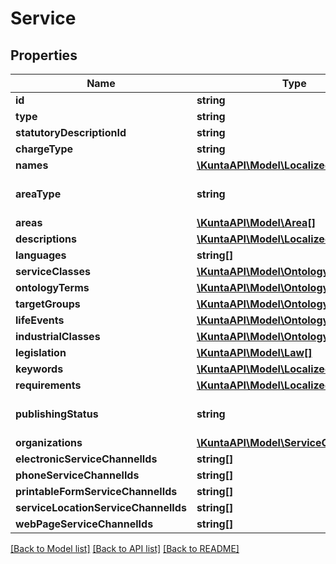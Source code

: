 # Service

## Properties
Name | Type | Description | Notes
------------ | ------------- | ------------- | -------------
**id** | **string** |  | [optional] 
**type** | **string** |  | [optional] 
**statutoryDescriptionId** | **string** |  | [optional] 
**chargeType** | **string** |  | [optional] 
**names** | [**\KuntaAPI\Model\LocalizedValue[]**](LocalizedValue.md) |  | [optional] 
**areaType** | **string** | Area type (WholeCountry, WholeCountryExceptAlandIslands, AreaType). | [optional] 
**areas** | [**\KuntaAPI\Model\Area[]**](Area.md) | List of service areas. | [optional] 
**descriptions** | [**\KuntaAPI\Model\LocalizedValue[]**](LocalizedValue.md) |  | [optional] 
**languages** | **string[]** |  | [optional] 
**serviceClasses** | [**\KuntaAPI\Model\OntologyItem[]**](OntologyItem.md) |  | [optional] 
**ontologyTerms** | [**\KuntaAPI\Model\OntologyItem[]**](OntologyItem.md) |  | [optional] 
**targetGroups** | [**\KuntaAPI\Model\OntologyItem[]**](OntologyItem.md) |  | [optional] 
**lifeEvents** | [**\KuntaAPI\Model\OntologyItem[]**](OntologyItem.md) |  | [optional] 
**industrialClasses** | [**\KuntaAPI\Model\OntologyItem[]**](OntologyItem.md) |  | [optional] 
**legislation** | [**\KuntaAPI\Model\Law[]**](Law.md) | List of laws related to the service. | [optional] 
**keywords** | [**\KuntaAPI\Model\LocalizedValue[]**](LocalizedValue.md) | List of localized service keywords. | [optional] 
**requirements** | [**\KuntaAPI\Model\LocalizedValue[]**](LocalizedValue.md) |  | [optional] 
**publishingStatus** | **string** | Publishing status. Possible values are: Draft, Published, Deleted, Modified or OldPublished. | [optional] 
**organizations** | [**\KuntaAPI\Model\ServiceOrganization[]**](ServiceOrganization.md) |  | [optional] 
**electronicServiceChannelIds** | **string[]** |  | [optional] 
**phoneServiceChannelIds** | **string[]** |  | [optional] 
**printableFormServiceChannelIds** | **string[]** |  | [optional] 
**serviceLocationServiceChannelIds** | **string[]** |  | [optional] 
**webPageServiceChannelIds** | **string[]** |  | [optional] 

[[Back to Model list]](../README.md#documentation-for-models) [[Back to API list]](../README.md#documentation-for-api-endpoints) [[Back to README]](../README.md)


